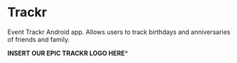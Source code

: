 # Trackr

Event Trackr Android app. Allows users to track birthdays and anniversaries of friends and family. 

**INSERT OUR EPIC TRACKR LOGO HERE***
